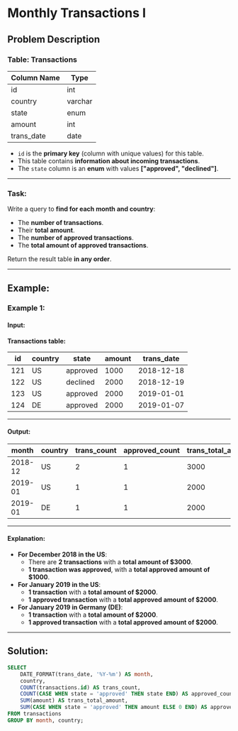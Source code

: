 # Monthly Transactions I

## Problem Description

### Table: Transactions

| Column Name   | Type    |
|--------------|---------|
| id           | int     |
| country      | varchar |
| state        | enum    |
| amount       | int     |
| trans_date   | date    |

- `id` is the **primary key** (column with unique values) for this table.
- This table contains **information about incoming transactions**.
- The `state` column is an **enum** with values **["approved", "declined"]**.

---

### Task:
Write a query to **find for each month and country**:
- The **number of transactions**.
- Their **total amount**.
- The **number of approved transactions**.
- The **total amount of approved transactions**.

Return the result table **in any order**.

---

## Example:

### Example 1:

#### Input:
**Transactions table:**

| id   | country | state    | amount | trans_date |
|------|---------|----------|--------|------------|
| 121  | US      | approved | 1000   | 2018-12-18 |
| 122  | US      | declined | 2000   | 2018-12-19 |
| 123  | US      | approved | 2000   | 2019-01-01 |
| 124  | DE      | approved | 2000   | 2019-01-07 |

---

#### Output:

| month   | country | trans_count | approved_count | trans_total_amount | approved_total_amount |
|---------|---------|-------------|----------------|--------------------|-----------------------|
| 2018-12 | US      | 2           | 1              | 3000               | 1000                  |
| 2019-01 | US      | 1           | 1              | 2000               | 2000                  |
| 2019-01 | DE      | 1           | 1              | 2000               | 2000                  |

---

#### Explanation:
- **For December 2018 in the US**:
  - There are **2 transactions** with a **total amount of $3000**.
  - **1 transaction was approved**, with a **total approved amount of $1000**.
- **For January 2019 in the US**:
  - **1 transaction** with a **total amount of $2000**.
  - **1 approved transaction** with a **total approved amount of $2000**.
- **For January 2019 in Germany (DE)**:
  - **1 transaction** with a **total amount of $2000**.
  - **1 approved transaction** with a **total approved amount of $2000**.

---

## Solution:

```sql
SELECT 
    DATE_FORMAT(trans_date, '%Y-%m') AS month, 
    country, 
    COUNT(transactions.id) AS trans_count,
    COUNT(CASE WHEN state = 'approved' THEN state END) AS approved_count,
    SUM(amount) AS trans_total_amount,
    SUM(CASE WHEN state = 'approved' THEN amount ELSE 0 END) AS approved_total_amount
FROM transactions 
GROUP BY month, country;
